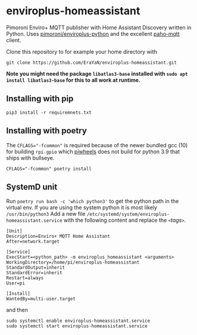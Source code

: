 # enviroplus-homeassistant
Pimoroni Enviro+ MQTT publisher with Home Assistant Discovery written in Python.
Uses [pimoroni/enviroplus-python](https://github.com/pimoroni/enviroplus-python) and the excellent [paho-mqtt](https://www.eclipse.org/paho/index.php?page=clients/python/index.php) client.

Clone this repository to for example your home directory with

```
git clone https://github.com/EraYaN/enviroplus-homeassistant.git
``` 

**Note you might need the package `libatlas3-base` installed with `sudo apt install libatlas3-base` for this to all work at runtime.**
## Installing with pip
```
pip3 install -r requiremnets.txt
```

## Installing with poetry
The `CFLAGS="-fcommon"` is required because of the newer bundled gcc (10) for building `rpi.gpio` which [piwheels](https://piwheels.org) does not build for python 3.9 that ships with bullseye.
```
CFLAGS="-fcommon" poetry install
```

## SystemD unit
Run `poetry run bash -c 'which python3'` to get the python path in the virtual env. If you are using the system python it is most likely `/usr/bin/python3`
Add a new file `/etc/systemd/system/enviroplus-homeassistant.service` with the following content and replace the `<`*tags*`>`.
```
[Unit]
Description=Enviro+ MQTT Home Assistant
After=network.target

[Service]
ExecStart=<python_path> -m enviroplus_homeassistant <arguments>
WorkingDirectory=/home/pi/enviroplus-homeassistant
StandardOutput=inherit
StandardError=inherit
Restart=always
User=pi

[Install]
WantedBy=multi-user.target
```
and then 
```
sudo systemctl enable enviroplus-homeassistant.service
sudo systemctl start enviroplus-homeassistant.service
```